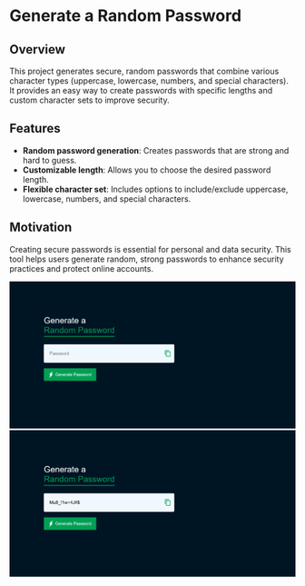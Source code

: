 # Generate a Random Password

## Overview
This project generates secure, random passwords that combine various character types (uppercase, lowercase, numbers, and special characters). It provides an easy way to create passwords with specific lengths and custom character sets to improve security.


## Features
- **Random password generation**: Creates passwords that are strong and hard to guess.
- **Customizable length**: Allows you to choose the desired password length.
- **Flexible character set**: Includes options to include/exclude uppercase, lowercase, numbers, and special characters.


## Motivation
Creating secure passwords is essential for personal and data security. This tool helps users generate random, strong passwords to enhance security practices and protect online accounts.

![Password Generator Preview](images/img1.png)
![Password Generator Preview](images/img2.png)
